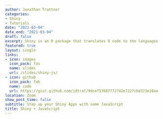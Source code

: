 ```yaml
---
author: Jonathan Trattner
categories:
- Shiny
- Tutorials
date: "2021-03-04"
date_end: "2021-03-04"
draft: false
excerpt: Shiny is an R package that translates R code to the languages of the web, HTML, CSS, and JavaScript. In this talk, I demonstrate how to easily integrate JavaScript to extend features of shiny applications. 
featured: true
layout: single
links:
- icon: images
  icon_pack: fas
  name: slides
  url: /slides/shiny-js/
- icon: github
  icon_pack: fab
  name: code
  url: https://gist.github.com/jdtrat/9dcef57687772742e7227cbd373e20aa
location: Zoom
show_post_time: false
subtitle: Step up your Shiny Apps with some JavaScript
title: Shiny + JavaScript
---
```

